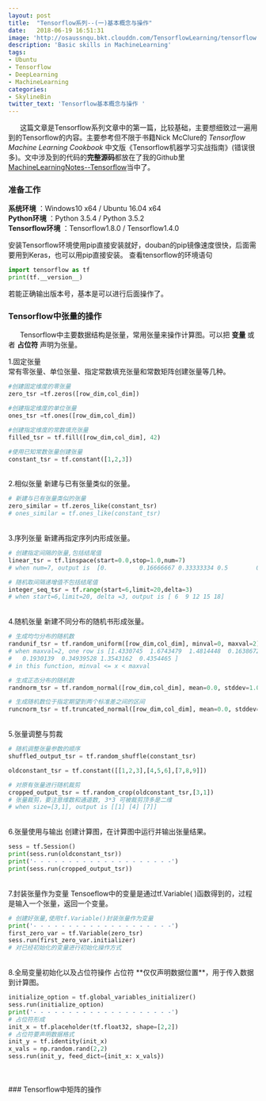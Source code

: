 ```yaml
---
layout: post
title:  "Tensorflow系列--(一)基本概念与操作"
date:   2018-06-19 16:51:31
image: 'http://osaussnqu.bkt.clouddn.com/TensorflowLearning/tensorflow.png'
description: 'Basic skills in MachineLearning'
tags:
- Ubuntu
- Tensorflow
- DeepLearning
- MachineLearning
categories:
- SkylineBin
twitter_text: 'Tensorflow基本概念与操作 '
---
```



&nbsp;&nbsp;&nbsp;&nbsp;&nbsp;&nbsp;这篇文章是Tensorflow系列文章中的第一篇，比较基础，主要想细致过一遍用到的Tensorflow的内容。主要参考但不限于书籍Nick McClure的 *Tensorflow Machine Learning Cookbook* 中文版《Tensorflow机器学习实战指南》(错误很多)。文中涉及到的代码的**完整源码**都放在了我的Github里[MachineLearningNotes--Tensorflow](https://github.com/skylinebin/Machine-Learning-Notes/tree/master/Tensorflow/TensorflowWithCookbook)当中了。

### 准备工作

**系统环境** ：Windows10 x64 / Ubuntu 16.04 x64  
**Python环境** ：Python 3.5.4 / Python 3.5.2   
**Tensorflow环境** ：Tensorflow1.8.0 / Tensorflow1.4.0  

安装Tensorflow环境使用pip直接安装就好，douban的pip镜像速度很快，后面需要用到Keras，也可以用pip直接安装。
查看tensorflow的环境语句

```python
import tensorflow as tf
print(tf.__version__)
```
若能正确输出版本号，基本是可以进行后面操作了。


### Tensorflow中张量的操作

&nbsp;&nbsp;&nbsp;&nbsp;&nbsp;&nbsp;Tensorflow中主要数据结构是张量，常用张量来操作计算图。可以把 **变量** 或者 **占位符** 声明为张量。  

1.固定张量  
常有零张量、单位张量、指定常数填充张量和常数矩阵创建张量等几种。  

```python
#创建固定维度的零张量
zero_tsr =tf.zeros([row_dim,col_dim])

#创建指定维度的单位张量
ones_tsr =tf.ones([row_dim,col_dim])

#创建指定维度的常数填充张量
filled_tsr = tf.fill([row_dim,col_dim], 42)

#使用已知常数张量创建张量
constant_tsr = tf.constant([1,2,3])
```

<br />
2.相似张量  
新建与已有张量类似的张量。 

```python
# 新建与已有张量类似的张量
zero_similar = tf.zeros_like(constant_tsr)
# ones_similar = tf.ones_like(constant_tsr)
``` 

<br />
3.序列张量  
新建再指定序列内形成张量。 

```python
# 创建指定间隔的张量,包括结尾值
linear_tsr = tf.linspace(start=0.0,stop=1.0,num=7)
# when num=7, output is  [0.         0.16666667 0.33333334 0.5        0.6666667  0.8333334 1.        ]

# 随机取间隔递增值不包括结尾值
integer_seq_tsr = tf.range(start=6,limit=20,delta=3)
# when start=6,limit=20, delta =3, output is [ 6  9 12 15 18]
``` 

<br />
4.随机张量  
新建不同分布的随机书形成张量。 

```python
# 生成均匀分布的随机数
randunif_tsr = tf.random_uniform([row_dim,col_dim], minval=0, maxval=2)
# when maxval=2, one row is [1.4330745  1.6743479  1.4814448  0.16386724 1.9783459  1.0236795
#   0.1930139  0.34939528 1.3543162  0.4354465 ]
# in this function, minval <= x < maxval

# 生成正态分布的随机数
randnorm_tsr = tf.random_normal([row_dim,col_dim], mean=0.0, stddev=1.0)

# 生成随机数位于指定期望到两个标准差之间的区间
runcnorm_tsr = tf.truncated_normal([row_dim,col_dim], mean=0.0, stddev=1.0)
```  

<br />
5.张量调整与剪裁  

```python
# 随机调整张量参数的顺序
shuffled_output_tsr = tf.random_shuffle(constant_tsr)

oldconstant_tsr = tf.constant([[1,2,3],[4,5,6],[7,8,9]])

# 对原有张量进行随机裁剪
cropped_output_tsr = tf.random_crop(oldconstant_tsr,[3,1])
# 张量裁剪，要注意维数和通道数, 3*3 可被裁剪顶多是二维
# when size=[3,1], output is [[1] [4] [7]]
```  

<br />
6.张量使用与输出  
创建计算图，在计算图中运行并输出张量结果。  

```python
sess = tf.Session()
print(sess.run(oldconstant_tsr))
print('- - - - - - - - - - - - - - - - - - - -')
print(sess.run(cropped_output_tsr))
```  
<br />
7.封装张量作为变量  
Tensoeflow中的变量是通过tf.Variable( )函数得到的，过程是输入一个张量，返回一个变量。  

```python
# 创建好张量,使用tf.Variable()封装张量作为变量
print('- - - - - - - - - - - - - - - - - - - -')
first_zero_var = tf.Variable(zero_tsr)
sess.run(first_zero_var.initializer)
# 对已经初始化的变量进行初始化操作方式
```  

<br />
8.全局变量初始化以及占位符操作  
占位符 **仅仅声明数据位置**，用于传入数据到计算图。  

```python
initialize_option = tf.global_variables_initializer()
sess.run(initialize_option)
print('- - - - - - - - - - - - - - - - - - - -')
# 占位符形成
init_x = tf.placeholder(tf.float32, shape=[2,2])
# 占位符要声明数据格式
init_y = tf.identity(init_x)
x_vals = np.random.rand(2,2)
sess.run(init_y, feed_dict={init_x: x_vals})
```

<br />
<br />
### Tensorflow中矩阵的操作
